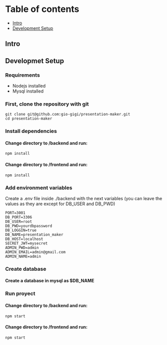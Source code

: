 # Table of contents

- [Intro](#intro)
- [Development Setup](#requirements)

## Intro <a name="intro"></a>

## Developmet Setup
### Requirements
- Nodejs installed
- Mysql installed
  
### First, clone the repository with git 
```
git clone git@github.com:gio-gigi/presentation-maker.git
cd presentation-maker
```

### Install dependencies
#### Change directory to /backend and run: 
```
npm install
```
#### Change directory to /frontend and run: 
```
npm install
```
### Add environment variables
Create a .env file inside ./backend with the next variables (you can leave the values as they are except for DB_USER and DB_PWD)
```
PORT=3001
DB_PORT=3306
DB_USER=root
DB_PWD=yourdbpassword
DB_LOGGIN=true
DB_NAME=presentation_maker
DB_HOST=localhost
SECRET_JWT=mysecret
ADMIN_PWD=admin
ADMIN_EMAIL=admin@gmail.com
ADMIN_NAME=admin
```
### Create database
#### Create a database in mysql as  $DB_NAME

### Run proyect
#### Change directory to /backend and run:
```
npm start
```
#### Change directory to /frontend and run: 
```
npm start
```



